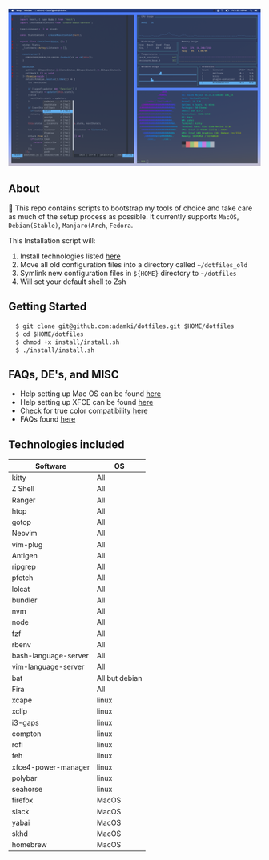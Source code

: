 ![Screenshot](desktop.png)

## About
👋 This repo contains scripts to bootstrap my tools of choice and take care as much of the setup process as possible.  It currently supports `MacOS`, `Debian(Stable)`, `Manjaro(Arch`, `Fedora`.


This Installation script will:

  1. Install technologies listed [here](#technologies-included)
  2. Move all old configuration files into a directory called `~/dotfiles_old`
  3. Symlink new configuration files in `${HOME}` directory to `~/dotfiles`
  4. Will set your default shell to Zsh

## Getting Started
  ```
    $ git clone git@github.com:adamki/dotfiles.git $HOME/dotfiles
    $ cd $HOME/dotfiles
    $ chmod +x install/install.sh
    $ ./install/install.sh
  ```

## FAQs, DE's, and MISC
* Help setting up Mac OS can be found [here]('./docs/MACOS.md')
* Help setting up XFCE can be found [here]('./docs/XFCE.md')
* Check for true color compatibility [here]('./docs/true-colors.md')
* FAQs found [here]('./docs/FAQ.md')

## Technologies included

| Software  |    OS      |
|-----------|------------|
| kitty     |    All    |
| Z Shell   |    All    |
| Ranger    |    All    |
| htop      |    All    |
| gotop     |    All    |
| Neovim    |    All    |
| vim-plug  |    All    |
| Antigen   |    All    |
| ripgrep   |    All    |
| pfetch    |    All    |
| lolcat    |    All    |
| bundler   |    All    |
| nvm       |    All    |
| node      |    All    |
| fzf       |    All    |
| rbenv     |    All    |
| bash-language-server      |    All    |
| vim-language-server      |    All    |
| bat       |    All but debian    |
| Fira      |    All    |
| xcape     |    linux   |
| xclip     |    linux   |
| i3-gaps   |    linux   |
| compton   |    linux   |
| rofi      |    linux   |
| feh       |    linux   |
| xfce4-power-manager       |    linux   |
| polybar       |    linux   |
| seahorse       |    linux   |
| firefox   |    MacOS   |
| slack     |    MacOS   |
| yabai     |    MacOS   |
| skhd      |    MacOS   |
| homebrew  |    MacOS   |

